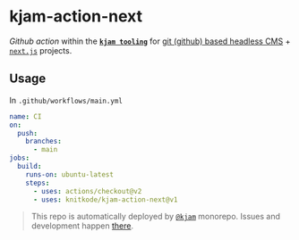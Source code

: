 # kjam-action-next

*Github action* within the [**`kjam tooling`**](https://github.com/knitkode/kjam) for [git (github) based headless CMS](https://jamstack.org/headless-cms/) + [`next.js`](https://nextjs.org/) projects.

## Usage

In `.github/workflows/main.yml`

```yml
name: CI
on:
  push:
    branches:
      - main
jobs:
  build:
    runs-on: ubuntu-latest
    steps:
      - uses: actions/checkout@v2
      - uses: knitkode/kjam-action-next@v1
```

> This repo is automatically deployed by [`@kjam`](https://github.com/knitkode/kjam) monorepo. Issues and development happen [there](https://github.com/knitkode/kjam).
